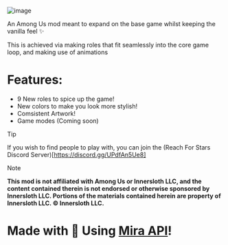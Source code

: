 ![image](https://github.com/user-attachments/assets/58da762f-f1ac-4d8b-91b9-de256194bcad)


An Among Us mod meant to expand on the base game whilst keeping the vanilla feel ✨

This is achieved via making roles that fit seamlessly into the core game loop, and making use of animations

# Features:

- 9 New roles to spice up the game!
- New colors to make you look more stylish!
- Comsistent Artwork!
- Game modes (Coming soon)
>[!Tip]
>If you wish to find people to play with, you can join the (Reach For Stars Discord Server)[https://discord.gg/UPdfAn5Ue8]

>[!NOTE]
>**This mod is not affiliated with Among Us or Innersloth LLC, and the content contained therein is not endorsed or otherwise sponsored by Innersloth LLC. Portions of the materials contained herein are property of Innersloth LLC. © Innersloth LLC.**

# Made with 🩷 Using [Mira API](github.com/All-Of-Us-Mods/MiraAPI)!
